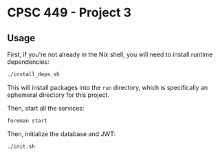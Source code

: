 # CPSC 449 - Project 3

## Usage

First, if you're not already in the Nix shell, you will need to install runtime
dependencies:

```bash
./install_deps.sh
```

This will install packages into the `run` directory, which is specifically an
ephemeral directory for this project.

Then, start all the services:

```bash
foreman start
```

Then, initialize the database and JWT:

```bash
./init.sh
```
